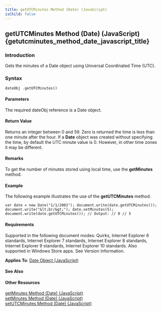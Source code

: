 ```yaml
---
title: getUTCMinutes Method (Date) (JavaScript)
isChild: false
---
```


## getUTCMinutes Method (Date) (JavaScript) {getutcminutes_method_date_javascript_title}

### Introduction 

 Gets the minutes of a Date object using Universal Coordinated Time (UTC).

### Syntax 

```
dateObj .getUTCMinutes()
```

#### Parameters 

<div id="parametersSection" class="section" name="collapseableSection" style="">
  <p xmlns:util="util">
    The required <span class="parameter" sdata="paramReference">dateObj</span> reference is a <span sdata="langKeyword" value="Date"><span class="keyword">Date</span></span> object.
  </p>
</div>

#### Return Value 

<div id="returnValueSection" class="section" name="collapseableSection" style="">
  <p xmlns:util="util">
    Returns an integer between 0 and 59. Zero is returned the time is less than one minute after the hour. If a <b>Date</b> object was created without specifying the time, by default the UTC minute
    value is 0. However, in other time zones it may be different.
  </p>
</div>

#### Remarks 

<div id="languageReferenceRemarksSection" class="section" name="collapseableSection" style="">
  <p xmlns:util="util">
    To get the number of minutes stored using local time, use the <b>getMinutes</b> method.
  </p>
</div>

#### Example 

<p xmlns:util="util">
  The following example illustrates the use of the <b>getUTCMinutes</b> method.
</p>

```
var date = new Date("1/1/2001"); document.write(date.getUTCMinutes()); document.write("&lt;br/&gt;"); date.setMinutes(5); document.write(date.getUTCMinutes()); // Output: // 0 // 5
```

#### Requirements 

<div id="requirementsTitleSection" class="section" name="collapseableSection" style="">
  <p xmlns:util="util"></p>
  <p>
    Supported in the following document modes: Quirks, Internet Explorer 6 standards, Internet Explorer 7 standards, Internet Explorer 8 standards, Internet Explorer 9 standards, Internet Explorer 10
    standards. Also supported in Windows Store apps. See Version Information.
  </p>
  <p xmlns:util="util">
    <b>Applies To</b>: <span sdata="link"><a href="ce2202bb-7ec9-4f5a-bf48-3a04feff283e.htm">Date Object (JavaScript)</a></span>
  </p>
</div>

#### See Also 

<div id="seeAlsoSection" class="section" name="collapseableSection" style="">
  <h4 class="subHeading">
    Other Resources
  </h4>
  <div class="seeAlsoStyle">
    <span sdata="link" xmlns:util="util"><a href="d4139b5d-04e1-474c-9a83-e9d40597243a.htm">getMinutes Method (Date) (JavaScript)</a></span>
  </div>
  <div class="seeAlsoStyle">
    <span sdata="link" xmlns:util="util"><a href="34c959cd-cd29-4cee-8e04-9061cf6d42f3.htm">setMinutes Method (Date) (JavaScript)</a></span>
  </div>
  <div class="seeAlsoStyle">
    <span sdata="link" xmlns:util="util"><a href="2415e788-6d28-46dd-a103-0931a1fd1446.htm">setUTCMinutes Method (Date) (JavaScript)</a></span>
  </div>
</div>

